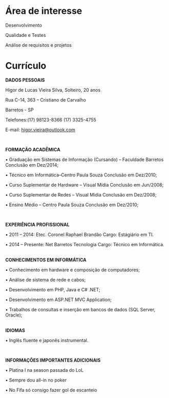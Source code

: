 Área de interesse
====


Desenvolvimento

Qualidade e Testes

Análise de requisitos e projetos

Currículo
=========

<strong> DADOS PESSOAIS </strong>

Higor de Lucas Vieira Silva, Solteiro, 20 anos

Rua C-14, 363 – Cristiano de Carvalho

Barretos - SP

Telefones:(17) 98123-8366 (17) 3325-4755

E-mail: higor.vieira@outlook.com

<br />

<strong>FORMAÇÃO ACADÊMICA</strong>

•	 Graduação em Sistemas de Informação (Cursando) – Faculdade Barretos
 Conclusão em Dez/2014;
 
•	 Técnico em Informática–Centro Paula Souza
 Conclusão em Dez/2010;
 
•	Curso Suplementar de Hardware – Visual Mídia
Conclusão em Jun/2008;

•	Curso Suplementar de Redes – Visual Mídia
Conclusão em Dez/2008;

•	 Ensino Médio – Centro Paula Souza
 Conclusão em Dez/2010;

<br/>

<strong>EXPERIÊNCIA PROFISSIONAL</strong>

•	2011 – 2014: Etec. Coronel Raphael Brandão
Cargo: Estágiário em TI.

•	2014 – Presente: Net Barretos Tecnologia
Cargo: Técnico em Informática.
<br />
<br />

<strong>CONHECIMENTOS EM INFORMÁTICA</strong>

•	Conhecimento em hardware e composição de computadores;

•	Análise de sistema de rede e cabos;

•	Desenvolvimento em PHP,  Java e C# .NET;

• Desenvolvimento em ASP.NET MVC Application;

•	Trabalhos de consultas e inserção em bancos de dados (SQL Server, Oracle);

<br>
<strong>IDIOMAS</strong>

•	Inglês fluente e japonês instrumental.

<br />

<strong>INFORMAÇÕES IMPORTANTES ADICIONAIS</strong>

• Platina I na season passada do LoL 

• Sempre dou all-in no poker 

• No Fifa só consigo fazer gol de escanteio

